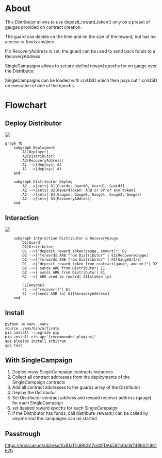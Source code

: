# About

This Distributor allows to use deposit_reward_token() only on a preset of gauges provided on contract creation. 

The guard can decide on the time and on the size of the reward, but has no access to funds anytime.

If a RecoveryAddress is set, the guard can be used to send back funds to a RecoveryAddress

SingleCampaigns allows to set pre-defind reward epochs for on gauge over the Distributor.

SingleCampaigns can be loaded with crvUSD which then pays out 1 crvUSD on execution of one of the epochs.


# Flowchart

## Deploy Distributor


[![](https://mermaid.ink/img/pako:eNp9UlFvgjAQ_ivkntHQMpD2YYmGxKdli_Np4EO1NyVKMQW2MfW_rwWWsWXah37tfXffXe96gk0hETikaqvFcecs41Q5ZpX1ujPEeDwUTY6q6gi7piTpzKhXAytN4qysdLauq-IX4ScL3BRvqJuplBrLckgSZzS6P8tWrzwblRuc33GoZKr-1vmTuq95WFmrU2JlRGYkmddCy5I7LXpuh6RHf3UtkJpnvBuPZbFHxZ3pYuaYZI9PdheqcSprvxrtJ3NRb9GmtWjTWiQ90h79GwL_d7HtBriQo85FJs0wT5ZIodphjilwc5RC71Mz5IvxE6ZHz43aAK90jS7oot7ugL-KQ2lu9VGKCuNMmLbm3y5HoV6KYngFfoIP4JNgTCMvJEFAmUcZoy40wKkxR_6dx5jPJlFIg4sLn228Nw6jwGNhFLIgiPyQEBdQZmZoD90_bL_j5QuuJci8?type=png)](https://mermaid.live/edit#pako:eNp9UlFvgjAQ_ivkntHQMpD2YYmGxKdli_Np4EO1NyVKMQW2MfW_rwWWsWXah37tfXffXe96gk0hETikaqvFcecs41Q5ZpX1ujPEeDwUTY6q6gi7piTpzKhXAytN4qysdLauq-IX4ScL3BRvqJuplBrLckgSZzS6P8tWrzwblRuc33GoZKr-1vmTuq95WFmrU2JlRGYkmddCy5I7LXpuh6RHf3UtkJpnvBuPZbFHxZ3pYuaYZI9PdheqcSprvxrtJ3NRb9GmtWjTWiQ90h79GwL_d7HtBriQo85FJs0wT5ZIodphjilwc5RC71Mz5IvxE6ZHz43aAK90jS7oot7ugL-KQ2lu9VGKCuNMmLbm3y5HoV6KYngFfoIP4JNgTCMvJEFAmUcZoy40wKkxR_6dx5jPJlFIg4sLn228Nw6jwGNhFLIgiPyQEBdQZmZoD90_bL_j5QuuJci8)
```
graph TD
    subgraph Deployment
        A1[Deployer]
        A2[Distributor]
        A3[RecoveryAddress]
        A1 -->|deploys| A2
        A1 -->|deploys| A3
    end

    subgraph Distributor Deploy
        A2 -->|sets| B1[Guards: Guard0, Guard1, Guard3]
        A2 -->|sets| B2[RewardToken: ARB or OP or any token]
        A2 -->|sets| B3[Gauges: Gauge0, Gauge1, Gauge2, Gauge3]
        A2 -->|sets| B3[RecoveryAddress]
    end
```

## Interaction

[![](https://mermaid.ink/img/pako:eNqVUstu2zAQ_JXFHooUkB1Tr1o6FHDhNOihF7WniIbBirRsOCIFkmrrWv73UI_G8i2hIIC7nBnNrHjGQnGBKZaa1Xv4uaYS3DLNr6HxTVqhWWEPSkIm_jDNvzPJSqHhg6sL9Vvo0yNrSjHwurUm-YjZTJp-fkOfHhGYzT63FLmolTnYre6BW6uOQt6VnbgHrFKNtB8ptk5qKjtyd0p3JAOr7AvstKpg_BBFaOGB5DdmN_BuiYzkPXVxT-79t7rfdjLbQknbzfBtWcAIOTVxM7YuynsZGZmkzQa7PbgxggMzMDhu4YnkxrKjaz7Xrwmv1K8kX8mTkmIz7Y3p9TDeuz7V1OPDgLhatKqFx-v_WHGuhTGjpkNR2T3oYSV0xQ7c3c1zd0jR7kUlKKZuy5k-UqTy4nCsserHSRaYWt0ID7Vqyj2mO_ZsXNXUnFmxPjB3n6vXbs3kk1LVf4orMT3jX0xnPonmUbCM_SSMk4R8ipcenjD1STgPAz-KgjBJwnBJ_IuH_3oJMg8CsliQyHdvvIwX4eUFU3sDFg?type=png)](https://mermaid.live/edit#pako:eNqVUstu2zAQ_JXFHooUkB1Tr1o6FHDhNOihF7WniIbBirRsOCIFkmrrWv73UI_G8i2hIIC7nBnNrHjGQnGBKZaa1Xv4uaYS3DLNr6HxTVqhWWEPSkIm_jDNvzPJSqHhg6sL9Vvo0yNrSjHwurUm-YjZTJp-fkOfHhGYzT63FLmolTnYre6BW6uOQt6VnbgHrFKNtB8ptk5qKjtyd0p3JAOr7AvstKpg_BBFaOGB5DdmN_BuiYzkPXVxT-79t7rfdjLbQknbzfBtWcAIOTVxM7YuynsZGZmkzQa7PbgxggMzMDhu4YnkxrKjaz7Xrwmv1K8kX8mTkmIz7Y3p9TDeuz7V1OPDgLhatKqFx-v_WHGuhTGjpkNR2T3oYSV0xQ7c3c1zd0jR7kUlKKZuy5k-UqTy4nCsserHSRaYWt0ID7Vqyj2mO_ZsXNXUnFmxPjB3n6vXbs3kk1LVf4orMT3jX0xnPonmUbCM_SSMk4R8ipcenjD1STgPAz-KgjBJwnBJ_IuH_3oJMg8CsliQyHdvvIwX4eUFU3sDFg)

```graph TD
    subgraph Interaction Distributor & RecoveryGauge
        D1[Guard]
        D2[Distributor]
        D1 -->|"deposit_reward_token(gauge, amount)"| D2
        D2 -->|"forwards ARB from Distributor" | E1[RecoveryGauge] 
        D2 -->|"forwards ARB from Distributor" | R1[Gauge0/1/2]
        D1 -->|"deposit_reward_token_from_contract(gauge, amount)"| D2
        D2 -->| sends ARB from Distributor| E1
        D2 -->| sends ARB from Distributor| R1 
        R1 -->| ARB used as reward| Z1[staked lp]
      
        F1[Anyone]
        F1 -->|"recover()"| E1
        E1 -->|sends ARB to| G1[RecoveryAddress]
    end
```

## Install

```
python -m venv .venv
source .venv/bin/activate
pip install --upgrade pip
pip install eth-ape'[recommended-plugins]'
ape plugins install arbitrum
ape test
```

## With SingleCampaign

1. Deploy many SingleCampaign contracts instances
2. Collect all contract addresses from the deployments of the SingleCampaign contracts
3. Add all contract addresses to the guards array of the Distributor
4. Deploy the Distributor
5. Set Distributor contract address and reward receiver address (gauge) for each SingleCampaign
6. set desired reward epochs for each SingleCampaign
7. if the Distributor has funds, call distribute_reward() can be called by anyone and the campaigne can be started 


## Passtrough 

https://arbiscan.io/address/0xB1a17c8BCb17cd0FDAb587c6b09749b021861E70